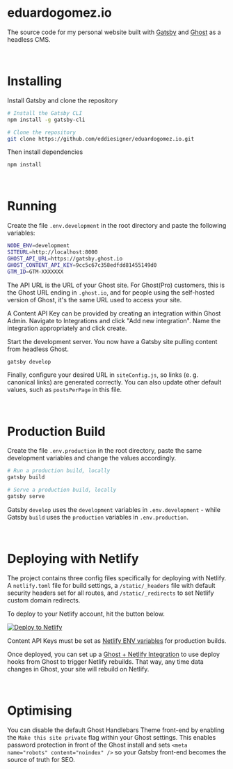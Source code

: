 # eduardogomez.io

The source code for my personal website built with [Gatsby](https://www.gatsbyjs.com/) and [Ghost](https://ghost.org/) as a headless CMS.

&nbsp;

# Installing

Install Gatsby and clone the repository

```bash
# Install the Gatsby CLI
npm install -g gatsby-cli
```

```bash
# Clone the repository
git clone https://github.com/eddiesigner/eduardogomez.io.git
```

Then install dependencies

```bash
npm install
```

&nbsp;

# Running

Create the file `.env.development` in the root directory and paste the following variables:

```bash
NODE_ENV=development
SITEURL=http://localhost:8000
GHOST_API_URL=https://gatsby.ghost.io
GHOST_CONTENT_API_KEY=9cc5c67c358edfdd81455149d0
GTM_ID=GTM-XXXXXXX
```

The API URL is the URL of your Ghost site. For Ghost(Pro) customers, this is the Ghost URL ending in `.ghost.io`, and for people using the self-hosted version of Ghost, it's the same URL used to access your site.


A Content API Key can be provided by creating an integration within Ghost Admin. Navigate to Integrations and click "Add new integration". Name the integration appropriately and click create.

Start the development server. You now have a Gatsby site pulling content from headless Ghost.

```bash
gatsby develop
```

Finally, configure your desired URL in `siteConfig.js`, so links (e. g. canonical links) are generated correctly. You can also update other default values, such as `postsPerPage` in this file.

&nbsp;

# Production Build

Create the file `.env.production` in the root directory, paste the same development variables and change the values accordingly.

```bash
# Run a production build, locally
gatsby build

# Serve a production build, locally
gatsby serve
```

Gatsby `develop` uses the `development` variables in `.env.development` - while Gatsby `build` uses the `production` variables in `.env.production`.

&nbsp;

# Deploying with Netlify

The project contains three config files specifically for deploying with Netlify. A `netlify.toml` file for build settings, a `/static/_headers` file with default security headers set for all routes, and `/static/_redirects` to set Netlify custom domain redirects.

To deploy to your Netlify account, hit the button below.

[![Deploy to Netlify](https://www.netlify.com/img/deploy/button.svg)](https://app.netlify.com/start/deploy?repository=https://github.com/eddiesigner/eduardogomez.io)

Content API Keys must be set as [Netlify ENV variables](https://docs.netlify.com/configure-builds/environment-variables/) for production builds.

Once deployed, you can set up a [Ghost + Netlify Integration](https://ghost.org/integrations/netlify/) to use deploy hooks from Ghost to trigger Netlify rebuilds. That way, any time data changes in Ghost, your site will rebuild on Netlify.

&nbsp;

# Optimising

You can disable the default Ghost Handlebars Theme front-end by enabling the `Make this site private` flag within your Ghost settings. This enables password protection in front of the Ghost install and sets `<meta name="robots" content="noindex" />` so your Gatsby front-end becomes the source of truth for SEO.

&nbsp;
